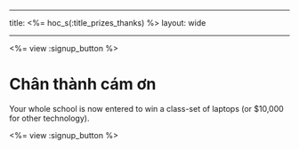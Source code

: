 * * *

title: <%= hoc_s(:title_prizes_thanks) %> layout: wide

* * *

<%= view :signup_button %>

# Chân thành cám ơn

Your whole school is now entered to win a class-set of laptops (or $10,000 for other technology).

<%= view :signup_button %>